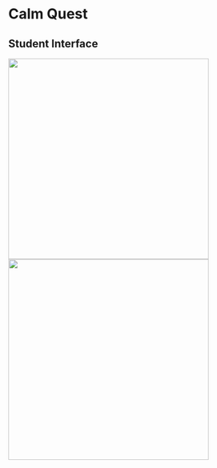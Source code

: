 ﻿# Calm Quest

## Student Interface

<image src="https://github.com/Buddhi19/CalmQuest-FrontEnd/assets/119914594/accd9419-2866-4397-a496-5ae4c38087ec"  width="400" />
<image src="https://github.com/Buddhi19/CalmQuest-FrontEnd/assets/119914594/14ed16c9-2239-40b4-97be-77f29b401f44"  width="400" />
